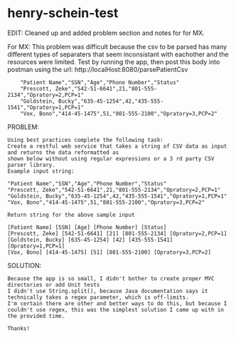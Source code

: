 # henry-schein-test

EDIT: Cleaned up and added problem section and notes for for MX. 

For MX:
	This problem was difficult because the csv to be parsed has many different types of separaters that seem inconsistant with eachother and the resources were limited.
	Test by running the app, then post this body into postman using the url: http://localHost:8080/parsePatientCsv

    	"Patient Name","SSN","Age","Phone Number","Status"
    	"Prescott, Zeke","542-51-6641",21,"801-555-2134","Opratory=2,PCP=1"
    	"Goldstein, Bucky","635-45-1254",42,"435-555-1541","Opratory=1,PCP=1"
    	"Vox, Bono","414-45-1475",51,"801-555-2100","Opratory=3,PCP=2"


PROBLEM:

	Using best practices complete the following task:
	Create a restful web service that takes a string of CSV data as input and returns the data reformatted as
	shown below without using regular expressions or a 3 rd party CSV parser library.
	Example input string:
	
	"Patient Name","SSN","Age","Phone Number","Status"
	"Prescott, Zeke","542-51-6641",21,"801-555-2134","Opratory=2,PCP=1"
	"Goldstein, Bucky","635-45-1254",42,"435-555-1541","Opratory=1,PCP=1"
	"Vox, Bono","414-45-1475",51,"801-555-2100","Opratory=3,PCP=2"
	
	Return string for the above sample input
	
	[Patient Name] [SSN] [Age] [Phone Number] [Status]
	[Prescott, Zeke] [542-51-6641] [21] [801-555-2134] [Opratory=2,PCP=1]
	[Goldstein, Bucky] [635-45-1254] [42] [435-555-1541] [Opratory=1,PCP=1]
	[Vox, Bono] [414-45-1475] [51] [801-555-2100] [Opratory=3,PCP=2]

SOLUTION:

	Because the app is so small, I didn't bother to create proper MVC directories or add Unit tests
	I didn't use String.split(), because Java documentation says it technically takes a regex parameter, which is off-limits.
	I'm certain there are other and better ways to do this, but because I couldn't use regex, this was the simplest solution I came up with in the provided time.

	Thanks!



